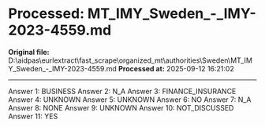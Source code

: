 # Processed: MT_IMY_Sweden_-_IMY-2023-4559.md

**Original file:** D:\aidpas\eurlextract\fast_scrape\organized_mt\authorities\Sweden\MT_IMY_Sweden_-_IMY-2023-4559.md
**Processed at:** 2025-09-12 16:21:02

---

Answer 1: BUSINESS
Answer 2: N_A
Answer 3: FINANCE_INSURANCE
Answer 4: UNKNOWN
Answer 5: UNKNOWN
Answer 6: NO
Answer 7: N_A
Answer 8: NONE
Answer 9: UNKNOWN
Answer 10: NOT_DISCUSSED
Answer 11: YES